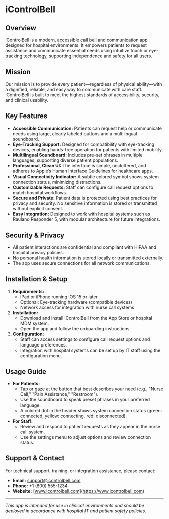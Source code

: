 # iControlBell

## Overview

iControlBell is a modern, accessible call bell and communication app designed for hospital environments. It empowers patients to request assistance and communicate essential needs using intuitive touch or eye-tracking technology, supporting independence and safety for all users.

## Mission

Our mission is to provide every patient—regardless of physical ability—with a dignified, reliable, and easy way to communicate with care staff. iControlBell is built to meet the highest standards of accessibility, security, and clinical usability.

## Key Features

- **Accessible Communication:** Patients can request help or communicate needs using large, clearly labeled buttons and a multilingual soundboard.
- **Eye-Tracking Support:** Designed for compatibility with eye-tracking devices, enabling hands-free operation for patients with limited mobility.
- **Multilingual Soundboard:** Includes pre-set phrases in multiple languages, supporting diverse patient populations.
- **Professional, Clean UI:** The interface is simple, uncluttered, and adheres to Apple’s Human Interface Guidelines for healthcare apps.
- **Visual Connectivity Indicator:** A subtle colored symbol shows system connection status, minimizing distractions.
- **Customizable Requests:** Staff can configure call request options to match hospital workflows.
- **Secure and Private:** Patient data is protected using best practices for privacy and security. No sensitive information is stored or transmitted without explicit consent.
- **Easy Integration:** Designed to work with hospital systems such as Rauland Responder 5, with modular architecture for future integrations.

## Security & Privacy

- All patient interactions are confidential and compliant with HIPAA and hospital privacy policies.
- No personal health information is stored locally or transmitted externally.
- The app uses secure connections for all network communications.

## Installation & Setup

1. **Requirements:**
   - iPad or iPhone running iOS 15 or later
   - Optional: Eye-tracking hardware (compatible devices)
   - Network access for integration with nurse call systems
2. **Installation:**
   - Download and install iControlBell from the App Store or hospital MDM system.
   - Open the app and follow the onboarding instructions.
3. **Configuration:**
   - Staff can access settings to configure call request options and language preferences.
   - Integration with hospital systems can be set up by IT staff using the configuration menu.

## Usage Guide

- **For Patients:**
  - Tap or gaze at the button that best describes your need (e.g., "Nurse Call," "Pain Assistance," "Restroom").
  - Use the soundboard to speak preset phrases in your preferred language.
  - A colored dot in the header shows system connection status (green: connected, yellow: connecting, red: disconnected).
- **For Staff:**
  - Review and respond to patient requests as they appear in the nurse call system.
  - Use the settings menu to adjust options and review connection status.

## Support & Contact

For technical support, training, or integration assistance, please contact:

- **Email:** support@icontrolbell.com
- **Phone:** +1 (800) 555-1234
- **Website:** [www.icontrolbell.com](https://www.icontrolbell.com)

---

*This app is intended for use in clinical environments and should be deployed in accordance with hospital IT and patient safety policies.*
